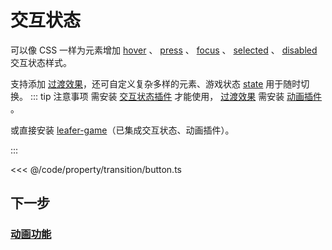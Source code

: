 <script setup>
import Case from '/component/Case.vue'
</script>

# 交互状态

可以像 CSS 一样为元素增加 [hover](/reference/property/state/hover) 、 [press](/reference/property/state/press) 、 [focus](/reference/property/state/focus) 、 [selected](/reference/property/state/selected) 、 [disabled](/reference/property/state/disabled) 交互状态样式。

支持添加 [过渡效果](/reference/property/transition.md)，还可自定义复杂多样的元素、游戏状态 [state](/reference/property/state/state) 用于随时切换。
::: tip 注意事项
需安装 [交互状态插件](/plugin/in/state/) 才能使用， [过渡效果](/reference/property/transition.md) 需安装 [动画插件](/plugin/in/animate/) 。

或直接安装 [leafer-game](/guide/install/game/start.md)（已集成交互状态、动画插件）。

:::

<case name="Transition" editor=false></case>

<<< @/code/property/transition/button.ts

## 下一步

### [动画功能](/guide/plugin/animate)
